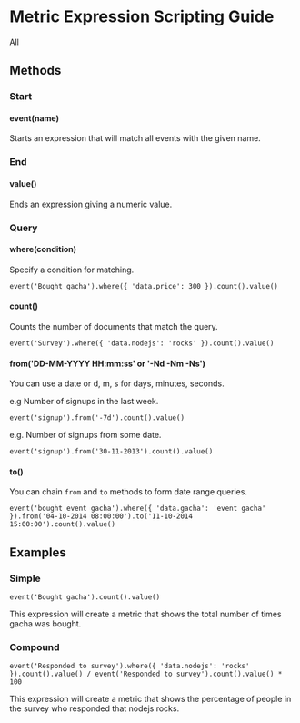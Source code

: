# Metric Expression Scripting Guide

All





## Methods

### Start

#### event(name)

Starts an expression that will match all events with the given name.

### End

#### value()

Ends an expression giving a numeric value.

### Query

#### where(condition)

Specify a condition for matching.

`event('Bought gacha').where({ 'data.price': 300 }).count().value()`

#### count()

Counts the number of documents that match the query.

`event('Survey').where({ 'data.nodejs': 'rocks' }).count().value()`

#### from('DD-MM-YYYY HH:mm:ss' or '-Nd -Nm -Ns')

You can use a date or d, m, s for days, minutes, seconds.

e.g Number of signups in the last week. 

`event('signup').from('-7d').count().value()`

e.g. Number of signups from some date.

`event('signup').from('30-11-2013').count().value()`

#### to()

You can chain `from` and `to` methods to form date range queries.

`event('bought event gacha').where({ 'data.gacha': 'event gacha' }).from('04-10-2014 08:00:00').to('11-10-2014 15:00:00').count().value()`

## Examples

### Simple

`event('Bought gacha').count().value()`

This expression will create a metric that shows the total number of times
gacha was bought.

### Compound

`event('Responded to survey').where({ 'data.nodejs': 'rocks' }).count().value() / event('Responded to survey').count().value() * 100`

This expression will create a metric that shows the percentage of people in
the survey who responded that nodejs rocks.

